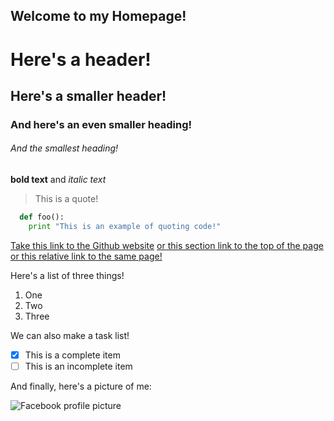 <a name = "top"></a>
## Welcome to my Homepage!

# Here's a header!
## Here's a smaller header!
### And here's an even smaller heading!
###### And the smallest heading!

**bold text** and *italic text*

> This is a quote!

```python
  def foo():
    print "This is an example of quoting code!"
```

[Take this link to the Github website](http://github.com)
[ or this section link to the top of the page ](href="#top")
[or this relative link to the same page!](href="index.md")

Here's a list of three things!
1. One
2. Two
3. Three

We can also make a task list!
- [x] This is a complete item
- [ ] This is an incomplete item

And finally, here's a picture of me:

![Facebook profile picture](https://scontent-lax3-2.xx.fbcdn.net/v/t1.0-9/56252787_537968123394821_4488898937863798784_n.jpg?_nc_cat=111&ccb=2&_nc_sid=09cbfe&_nc_ohc=ENkYxK4LAnUAX_L2aDi&_nc_ht=scontent-lax3-2.xx&oh=e1ccd2642789799ad0b0d54f83ae3dfc&oe=601F2562)



